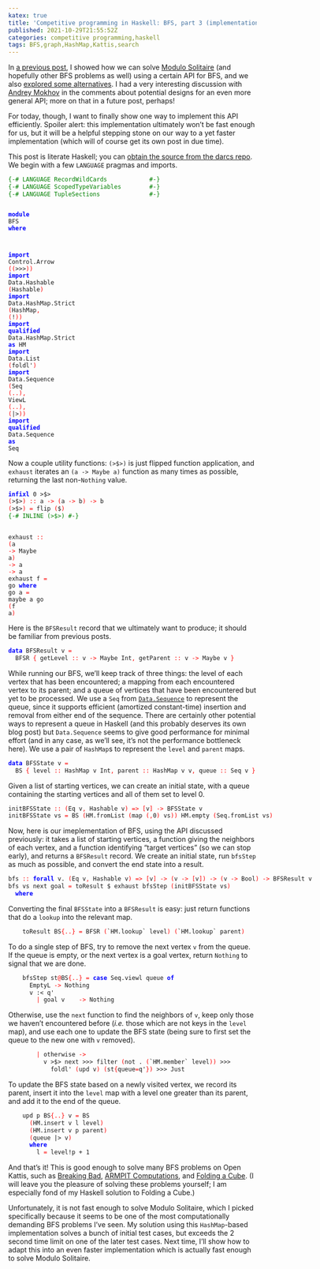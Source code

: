 ```yaml
---
katex: true
title: 'Competitive programming in Haskell: BFS, part 3 (implementation via HashMap)'
published: 2021-10-29T21:55:52Z
categories: competitive programming,haskell
tags: BFS,graph,HashMap,Kattis,search
---
```


<p>In <a href="https://byorgey.wordpress.com/2021/10/14/competitive-programming-in-haskell-bfs-part-1/">a previous post</a>, I showed how we can solve <a href="https://open.kattis.com/problems/modulosolitaire">Modulo Solitaire</a> (and hopefully other BFS problems as well) using a certain API for BFS, and we also <a href="https://byorgey.wordpress.com/2021/10/18/competitive-programming-in-haskell-bfs-part-2-alternative-apis/">explored some alternatives</a>. I had a very interesting discussion with <a href="https://blogs.ncl.ac.uk/andreymokhov/about/">Andrey Mokhov</a> in the comments about potential designs for an even more general API; more on that in a future post, perhaps!</p>
<p>For today, though, I want to finally show one way to implement this API efficiently. Spoiler alert: this implementation ultimately won’t be fast enough for us, but it will be a helpful stepping stone on our way to a yet faster implementation (which will of course get its own post in due time).</p>
<p>This post is literate Haskell; you can <a href="https://hub.darcs.net/byorgey/byorgey-wordpress/browse/comprog-hs/22-BFS-impl-HashMap.lhs">obtain the source from the darcs repo</a>. We begin with a few <code>LANGUAGE</code> pragmas and imports.</p>
<pre class="sourceCode haskell"><code class="sourceCode haskell"><span style="color: green">{-# LANGUAGE RecordWildCards            #-}</span>
<span style="color: green">{-# LANGUAGE ScopedTypeVariables        #-}</span>
<span style="color: green">{-# LANGUAGE TupleSections              #-}</span>

<span style="color: blue;font-weight: bold">module</span> <span>BFS</span> <span style="color: blue;font-weight: bold">where</span>

<span style="color: blue;font-weight: bold">import</span>           <span>Control.Arrow</span>               <span style="color: red">(</span><span style="color: red">(</span><span>&gt;&gt;&gt;</span><span style="color: red">)</span><span style="color: red">)</span>
<span style="color: blue;font-weight: bold">import</span>           <span>Data.Hashable</span>               <span style="color: red">(</span><span>Hashable</span><span style="color: red">)</span>
<span style="color: blue;font-weight: bold">import</span>           <span>Data.HashMap.Strict</span>         <span style="color: red">(</span><span>HashMap</span><span style="color: red">,</span> <span style="color: red">(</span><span>!</span><span style="color: red">)</span><span style="color: red">)</span>
<span style="color: blue;font-weight: bold">import</span> <span style="color: blue;font-weight: bold">qualified</span> <span>Data.HashMap.Strict</span>         <span style="color: blue;font-weight: bold">as</span> <span>HM</span>
<span style="color: blue;font-weight: bold">import</span>           <span>Data.List</span>                   <span style="color: red">(</span><span>foldl'</span><span style="color: red">)</span>
<span style="color: blue;font-weight: bold">import</span>           <span>Data.Sequence</span>               <span style="color: red">(</span><span>Seq</span> <span style="color: red">(</span><span style="color: red">..</span><span style="color: red">)</span><span style="color: red">,</span> <span>ViewL</span> <span style="color: red">(</span><span style="color: red">..</span><span style="color: red">)</span><span style="color: red">,</span> <span style="color: red">(</span><span>|&gt;</span><span style="color: red">)</span><span style="color: red">)</span>
<span style="color: blue;font-weight: bold">import</span> <span style="color: blue;font-weight: bold">qualified</span> <span>Data.Sequence</span>               <span style="color: blue;font-weight: bold">as</span> <span>Seq</span></code></pre>
<p>Now a couple utility functions: <code>(&gt;$&gt;)</code> is just flipped function application, and <code>exhaust</code> iterates an <code>(a -&gt; Maybe a)</code> function as many times as possible, returning the last non-<code>Nothing</code> value.</p>
<pre class="sourceCode haskell"><code class="sourceCode haskell"><span style="color: blue;font-weight: bold">infixl</span> <span class="hs-num">0</span> <span>&gt;$&gt;</span>
<span style="color: red">(</span><span>&gt;$&gt;</span><span style="color: red">)</span> <span style="color: red">::</span> <span>a</span> <span style="color: red">-&gt;</span> <span style="color: red">(</span><span>a</span> <span style="color: red">-&gt;</span> <span>b</span><span style="color: red">)</span> <span style="color: red">-&gt;</span> <span>b</span>
<span style="color: red">(</span><span>&gt;$&gt;</span><span style="color: red">)</span> <span style="color: red">=</span> <span>flip</span> <span style="color: red">(</span><span>$</span><span style="color: red">)</span>
<span style="color: green">{-# INLINE (&gt;$&gt;) #-}</span>

<span>exhaust</span> <span style="color: red">::</span> <span style="color: red">(</span><span>a</span> <span style="color: red">-&gt;</span> <span>Maybe</span> <span>a</span><span style="color: red">)</span> <span style="color: red">-&gt;</span> <span>a</span> <span style="color: red">-&gt;</span> <span>a</span>
<span>exhaust</span> <span>f</span> <span style="color: red">=</span> <span>go</span>
  <span style="color: blue;font-weight: bold">where</span>
    <span>go</span> <span>a</span> <span style="color: red">=</span> <span>maybe</span> <span>a</span> <span>go</span> <span style="color: red">(</span><span>f</span> <span>a</span><span style="color: red">)</span></code></pre>
<p>Here is the <code>BFSResult</code> record that we ultimately want to produce; it should be familiar from previous posts.</p>
<pre class="sourceCode haskell"><code class="sourceCode haskell"><span style="color: blue;font-weight: bold">data</span> <span>BFSResult</span> <span>v</span> <span style="color: red">=</span>
  <span>BFSR</span> <span style="color: red">{</span> <span>getLevel</span> <span style="color: red">::</span> <span>v</span> <span style="color: red">-&gt;</span> <span>Maybe</span> <span>Int</span><span style="color: red">,</span> <span>getParent</span> <span style="color: red">::</span> <span>v</span> <span style="color: red">-&gt;</span> <span>Maybe</span> <span>v</span> <span style="color: red">}</span></code></pre>
<p>While running our BFS, we’ll keep track of three things: the level of each vertex that has been encountered; a mapping from each encountered vertex to its parent; and a queue of vertices that have been encountered but yet to be processed. We use a <code>Seq</code> from <a href="https://hackage.haskell.org/package/containers-0.6.5.1/docs/Data-Sequence.html"><code>Data.Sequence</code></a> to represent the queue, since it supports efficient (amortized constant-time) insertion and removal from either end of the sequence. There are certainly other potential ways to represent a queue in Haskell (and this probably deserves its own blog post) but <code>Data.Sequence</code> seems to give good performance for minimal effort (and in any case, as we’ll see, it’s not the performance bottleneck here). We use a pair of <code>HashMap</code>s to represent the <code>level</code> and <code>parent</code> maps.</p>
<pre class="sourceCode haskell"><code class="sourceCode haskell"><span style="color: blue;font-weight: bold">data</span> <span>BFSState</span> <span>v</span> <span style="color: red">=</span>
  <span>BS</span> <span style="color: red">{</span> <span>level</span> <span style="color: red">::</span> <span>HashMap</span> <span>v</span> <span>Int</span><span style="color: red">,</span> <span>parent</span> <span style="color: red">::</span> <span>HashMap</span> <span>v</span> <span>v</span><span style="color: red">,</span> <span>queue</span> <span style="color: red">::</span> <span>Seq</span> <span>v</span> <span style="color: red">}</span></code></pre>
<p>Given a list of starting vertices, we can create an initial state, with a queue containing the starting vertices and all of them set to level 0.</p>
<pre class="sourceCode haskell"><code class="sourceCode haskell"><span>initBFSState</span> <span style="color: red">::</span> <span style="color: red">(</span><span>Eq</span> <span>v</span><span style="color: red">,</span> <span>Hashable</span> <span>v</span><span style="color: red">)</span> <span style="color: red">=&gt;</span> <span style="color: red">[</span><span>v</span><span style="color: red">]</span> <span style="color: red">-&gt;</span> <span>BFSState</span> <span>v</span>
<span>initBFSState</span> <span>vs</span> <span style="color: red">=</span> <span>BS</span> <span style="color: red">(</span><span>HM.fromList</span> <span style="color: red">(</span><span>map</span> <span style="color: red">(</span><span style="color: red">,</span><span class="hs-num">0</span><span style="color: red">)</span> <span>vs</span><span style="color: red">)</span><span style="color: red">)</span> <span>HM.empty</span> <span style="color: red">(</span><span>Seq.fromList</span> <span>vs</span><span style="color: red">)</span></code></pre>
<p>Now, here is our imeplementation of BFS, using the API discussed previously: it takes a list of starting vertices, a function giving the neighbors of each vertex, and a function identifying “target vertices” (so we can stop early), and returns a <code>BFSResult</code> record. We create an initial state, run <code>bfsStep</code> as much as possible, and convert the end state into a result.</p>
<pre class="sourceCode haskell"><code class="sourceCode haskell"><span>bfs</span> <span style="color: red">::</span> <span style="color: blue;font-weight: bold">forall</span> <span>v</span><span>.</span> <span style="color: red">(</span><span>Eq</span> <span>v</span><span style="color: red">,</span> <span>Hashable</span> <span>v</span><span style="color: red">)</span> <span style="color: red">=&gt;</span> <span style="color: red">[</span><span>v</span><span style="color: red">]</span> <span style="color: red">-&gt;</span> <span style="color: red">(</span><span>v</span> <span style="color: red">-&gt;</span> <span style="color: red">[</span><span>v</span><span style="color: red">]</span><span style="color: red">)</span> <span style="color: red">-&gt;</span> <span style="color: red">(</span><span>v</span> <span style="color: red">-&gt;</span> <span>Bool</span><span style="color: red">)</span> <span style="color: red">-&gt;</span> <span>BFSResult</span> <span>v</span>
<span>bfs</span> <span>vs</span> <span>next</span> <span>goal</span> <span style="color: red">=</span> <span>toResult</span> <span>$</span> <span>exhaust</span> <span>bfsStep</span> <span style="color: red">(</span><span>initBFSState</span> <span>vs</span><span style="color: red">)</span>
  <span style="color: blue;font-weight: bold">where</span></code></pre>
<p>Converting the final <code>BFSState</code> into a <code>BFSResult</code> is easy: just return functions that do a <code>lookup</code> into the relevant map.</p>
<pre class="sourceCode haskell"><code class="sourceCode haskell">    <span>toResult</span> <span>BS</span><span style="color: red">{</span><span style="color: red">..</span><span style="color: red">}</span> <span style="color: red">=</span> <span>BFSR</span> <span style="color: red">(</span><span>`HM.lookup`</span> <span>level</span><span style="color: red">)</span> <span style="color: red">(</span><span>`HM.lookup`</span> <span>parent</span><span style="color: red">)</span></code></pre>
<p>To do a single step of BFS, try to remove the next vertex <code>v</code> from the queue. If the queue is empty, or the next vertex is a goal vertex, return <code>Nothing</code> to signal that we are done.</p>
<pre class="sourceCode haskell"><code class="sourceCode haskell">    <span>bfsStep</span> <span>st</span><span style="color: red">@</span><span>BS</span><span style="color: red">{</span><span style="color: red">..</span><span style="color: red">}</span> <span style="color: red">=</span> <span style="color: blue;font-weight: bold">case</span> <span>Seq.viewl</span> <span>queue</span> <span style="color: blue;font-weight: bold">of</span>
      <span>EmptyL</span> <span style="color: red">-&gt;</span> <span>Nothing</span>
      <span>v</span> <span>:&lt;</span> <span>q'</span>
        <span style="color: red">|</span> <span>goal</span> <span>v</span>    <span style="color: red">-&gt;</span> <span>Nothing</span></code></pre>
<p>Otherwise, use the <code>next</code> function to find the neighbors of <code>v</code>, keep only those we haven’t encountered before (<em>i.e.</em> those which are not keys in the <code>level</code> map), and use each one to update the BFS state (being sure to first set the queue to the new one with <code>v</code> removed).</p>
<pre class="sourceCode haskell"><code class="sourceCode haskell">        <span style="color: red">|</span> <span>otherwise</span> <span style="color: red">-&gt;</span>
          <span>v</span> <span>&gt;$&gt;</span> <span>next</span> <span>&gt;&gt;&gt;</span> <span>filter</span> <span style="color: red">(</span><span>not</span> <span>.</span> <span style="color: red">(</span><span>`HM.member`</span> <span>level</span><span style="color: red">)</span><span style="color: red">)</span> <span>&gt;&gt;&gt;</span>
            <span>foldl'</span> <span style="color: red">(</span><span>upd</span> <span>v</span><span style="color: red">)</span> <span style="color: red">(</span><span>st</span><span style="color: red">{</span><span>queue</span><span style="color: red">=</span><span>q'</span><span style="color: red">}</span><span style="color: red">)</span> <span>&gt;&gt;&gt;</span> <span>Just</span></code></pre>
<p>To update the BFS state based on a newly visited vertex, we record its parent, insert it into the <code>level</code> map with a level one greater than its parent, and add it to the end of the queue.</p>
<pre class="sourceCode haskell"><code class="sourceCode haskell">    <span>upd</span> <span>p</span> <span>BS</span><span style="color: red">{</span><span style="color: red">..</span><span style="color: red">}</span> <span>v</span> <span style="color: red">=</span> <span>BS</span>
      <span style="color: red">(</span><span>HM.insert</span> <span>v</span> <span>l</span> <span>level</span><span style="color: red">)</span>
      <span style="color: red">(</span><span>HM.insert</span> <span>v</span> <span>p</span> <span>parent</span><span style="color: red">)</span>
      <span style="color: red">(</span><span>queue</span> <span>|&gt;</span> <span>v</span><span style="color: red">)</span>
      <span style="color: blue;font-weight: bold">where</span>
        <span>l</span> <span style="color: red">=</span> <span>level</span><span>!</span><span>p</span> <span>+</span> <span class="hs-num">1</span></code></pre>
<p>And that’s it! This is good enough to solve many BFS problems on Open Kattis, such as <a href="https://open.kattis.com/problems/breakingbad">Breaking Bad</a>, <a href="https://open.kattis.com/problems/armpitcomputations">ARMPIT Computations</a>, and <a href="https://open.kattis.com/problems/foldingacube">Folding a Cube</a>. (I will leave you the pleasure of solving these problems yourself; I am especially fond of my Haskell solution to Folding a Cube.)</p>
<p>Unfortunately, it is not fast enough to solve Modulo Solitaire, which I picked specifically because it seems to be one of the most computationally demanding BFS problems I’ve seen. My solution using this <code>HashMap</code>-based implementation solves a bunch of initial test cases, but exceeds the 2 second time limit on one of the later test cases. Next time, I’ll show how to adapt this into an even faster implementation which is actually fast enough to solve Modulo Solitaire.</p>

